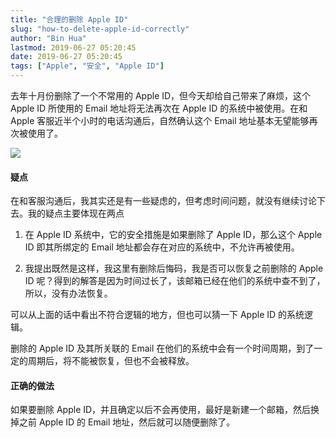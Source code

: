 ```yaml
---
title: "合理的删除 Apple ID"
slug: "how-to-delete-apple-id-correctly"
author: "Bin Hua"
lastmod: 2019-06-27 05:20:45
date: 2019-06-27 05:20:45
tags: ["Apple", "安全", "Apple ID"]
---
```


去年十月份删除了一个不常用的 Apple ID，但今天却给自己带来了麻烦，这个 Apple ID 所使用的 Email 地址将无法再次在 Apple ID 的系统中被使用。在和 Apple 客服近半个小时的电话沟通后，自然确认这个 Email 地址基本无望能够再次被使用了。

![](/imgs/how_to_delete_appleid.png)

#### 疑点

在和客服沟通后，我其实还是有一些疑虑的，但考虑时间问题，就没有继续讨论下去。我的疑点主要体现在两点

1. 在 Apple ID 系统中，它的安全措施是如果删除了 Apple ID，那么这个 Apple ID 即其所绑定的 Email 地址都会存在对应的系统中，不允许再被使用。

2. 我提出既然是这样，我这里有删除后悔码，我是否可以恢复之前删除的 Apple ID 呢？得到的解答是因为时间过长了，该邮箱已经在他们的系统中查不到了，所以，没有办法恢复。

可以从上面的话中看出不符合逻辑的地方，但也可以猜一下 Apple ID 的系统逻辑。

删除的 Apple ID 及其所关联的 Email 在他们的系统中会有一个时间周期，到了一定的周期后，将不能被恢复，但也不会被释放。

#### 正确的做法

如果要删除 Apple ID，并且确定以后不会再使用，最好是新建一个邮箱，然后换掉之前 Apple ID 的 Email 地址，然后就可以随便删除了。